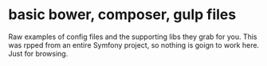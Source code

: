 # basic bower, composer, gulp files
Raw examples of config files and the supporting libs they grab for you. This was rpped from an entire Symfony project, so nothing is goign to work here. Just for browsing.
